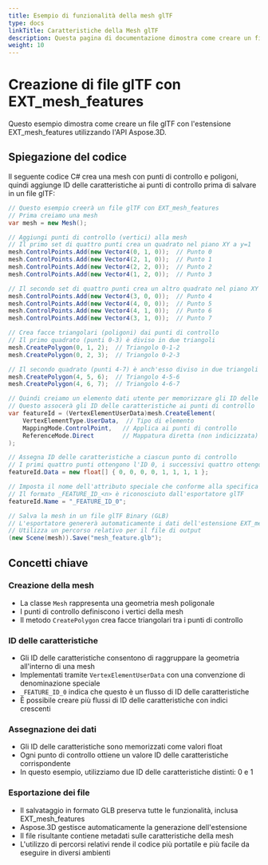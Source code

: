 ```yaml
---
title: Esempio di funzionalità della mesh glTF
type: docs
linkTitle: Caratteristiche della Mesh glTF
description: Questa pagina di documentazione dimostra come creare un file glTF con EXT_mesh_features utilizzando Aspose.3D per .NET.
weight: 10
---
```


# Creazione di file glTF con EXT_mesh_features

Questo esempio dimostra come creare un file glTF con l'estensione EXT_mesh_features utilizzando l'API Aspose.3D.

## Spiegazione del codice

Il seguente codice C# crea una mesh con punti di controllo e poligoni, quindi aggiunge ID delle caratteristiche ai punti di controllo prima di salvare in un file glTF:

```csharp
// Questo esempio creerà un file glTF con EXT_mesh_features
// Prima creiamo una mesh
var mesh = new Mesh();

// Aggiungi punti di controllo (vertici) alla mesh
// Il primo set di quattro punti crea un quadrato nel piano XY a y=1
mesh.ControlPoints.Add(new Vector4(0, 1, 0));  // Punto 0
mesh.ControlPoints.Add(new Vector4(2, 1, 0));  // Punto 1
mesh.ControlPoints.Add(new Vector4(2, 2, 0));  // Punto 2
mesh.ControlPoints.Add(new Vector4(1, 2, 0));  // Punto 3

// Il secondo set di quattro punti crea un altro quadrato nel piano XY a y=0
mesh.ControlPoints.Add(new Vector4(3, 0, 0));  // Punto 4
mesh.ControlPoints.Add(new Vector4(4, 0, 0));  // Punto 5
mesh.ControlPoints.Add(new Vector4(4, 1, 0));  // Punto 6
mesh.ControlPoints.Add(new Vector4(3, 1, 0));  // Punto 7

// Crea facce triangolari (poligoni) dai punti di controllo
// Il primo quadrato (punti 0-3) è diviso in due triangoli
mesh.CreatePolygon(0, 1, 2);  // Triangolo 0-1-2
mesh.CreatePolygon(0, 2, 3);  // Triangolo 0-2-3

// Il secondo quadrato (punti 4-7) è anch'esso diviso in due triangoli
mesh.CreatePolygon(4, 5, 6);  // Triangolo 4-5-6
mesh.CreatePolygon(4, 6, 7);  // Triangolo 4-6-7

// Quindi creiamo un elemento dati utente per memorizzare gli ID delle caratteristiche
// Questo assocerà gli ID delle caratteristiche ai punti di controllo
var featureId = (VertexElementUserData)mesh.CreateElement(
    VertexElementType.UserData,  // Tipo di elemento
    MappingMode.ControlPoint,   // Applica ai punti di controllo
    ReferenceMode.Direct        // Mappatura diretta (non indicizzata)
);

// Assegna ID delle caratteristiche a ciascun punto di controllo
// I primi quattro punti ottengono l'ID 0, i successivi quattro ottengono l'ID 1
featureId.Data = new float[] { 0, 0, 0, 0, 1, 1, 1, 1 };

// Imposta il nome dell'attributo speciale che conforme alla specifica EXT_mesh_features
// Il formato _FEATURE_ID_<n> è riconosciuto dall'esportatore glTF
featureId.Name = "_FEATURE_ID_0";

// Salva la mesh in un file glTF Binary (GLB)
// L'esportatore genererà automaticamente i dati dell'estensione EXT_mesh_features
// Utilizza un percorso relativo per il file di output
(new Scene(mesh)).Save("mesh_feature.glb");
```

## Concetti chiave

### Creazione della mesh
- La classe `Mesh` rappresenta una geometria mesh poligonale
- I punti di controllo definiscono i vertici della mesh
- Il metodo `CreatePolygon` crea facce triangolari tra i punti di controllo

### ID delle caratteristiche
- Gli ID delle caratteristiche consentono di raggruppare la geometria all'interno di una mesh
- Implementati tramite `VertexElementUserData` con una convenzione di denominazione speciale
- `_FEATURE_ID_0` indica che questo è un flusso di ID delle caratteristiche
- È possibile creare più flussi di ID delle caratteristiche con indici crescenti

### Assegnazione dei dati
- Gli ID delle caratteristiche sono memorizzati come valori float
- Ogni punto di controllo ottiene un valore ID delle caratteristiche corrispondente
- In questo esempio, utilizziamo due ID delle caratteristiche distinti: 0 e 1

### Esportazione dei file
- Il salvataggio in formato GLB preserva tutte le funzionalità, inclusa EXT_mesh_features
- Aspose.3D gestisce automaticamente la generazione dell'estensione
- Il file risultante contiene metadati sulle caratteristiche della mesh
- L'utilizzo di percorsi relativi rende il codice più portatile e più facile da eseguire in diversi ambienti